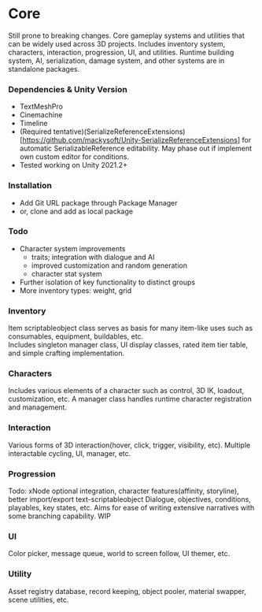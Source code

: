 # Core
Still prone to breaking changes. Core gameplay systems and utilities that can be widely used across 3D projects. Includes inventory system, characters, interaction, progression, UI, and utilities. Runtime building system, AI, serialization, damage system, and other systems are in standalone packages.

### Dependencies & Unity Version
- TextMeshPro
- Cinemachine
- Timeline
- (Required tentative)(SerializeReferenceExtensions)[https://github.com/mackysoft/Unity-SerializeReferenceExtensions] for automatic SerializableReference editability. May phase out if implement own custom editor for conditions.
- Tested working on Unity 2021.2+

### Installation
- Add Git URL package through Package Manager
- or, clone and add as local package

### Todo
- Character system improvements
  - traits; integration with dialogue and AI
  - improved customization and random generation
  - character stat system
- Further isolation of key functionality to distinct groups
- More inventory types: weight, grid

### Inventory
Item scriptableobject class serves as basis for many item-like uses such as consumables, equipment, buildables, etc.  
Includes singleton manager class, UI display classes, rated item tier table, and simple crafting implementation.
### Characters
Includes various elements of a character such as control, 3D IK, loadout, customization, etc. A manager class handles runtime character registration and management. 
### Interaction
Various forms of 3D interaction(hover, click, trigger, visibility, etc). Multiple interactable cycling, UI, manager, etc. 
### Progression
Todo: xNode optional integration, character features(affinity, storyline), better import/export text-scriptableobject
Dialogue, objectives, conditions, playables, key states, etc. Aims for ease of writing extensive narratives with some branching capability. WIP
### UI
Color picker, message queue, world to screen follow, UI themer, etc.
### Utility
Asset registry database, record keeping, object pooler, material swapper, scene utilities, etc.